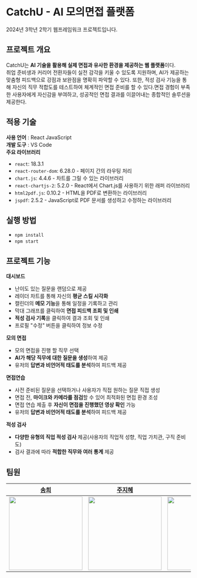 # CatchU - AI 모의면접 플랫폼
2024년 3학년 2학기 웹프레임워크 프로젝트입니다.

## 프로젝트 개요

CatchU는 **AI 기술을 활용해 실제 면접과 유사한 환경을 제공하는 웹 플랫폼**이다. 
<br>
취업 준비생과 커리어 전환자들이 실전 감각을 키울 수 있도록 지원하며, AI가 제공하는 맞춤형 피드백으로 강점과 보완점을 명확히 파악할 수 있다. 또한, 적성 검사 기능을 통해 자신의 직무 적합도를 테스트하여 체계적인 면접 준비를 할 수 있다.면접 경험이 부족한 사용자에게 자신감을 부여하고, 성공적인 면접 결과를 이끌어내는 종합적인 솔루션을 제공한다.

## 적용 기술

**사용 언어** : React JavaScript
<br>
**개발 도구** : VS Code
<br>
**주요 라이브러리**
- `react`: 18.3.1
- `react-router-dom`: 6.28.0 -  페이지 간의 라우팅 처리
- `chart.js`: 4.4.6 - 차트를 그릴 수 있는 라이브러리
- `react-chartjs-2`: 5.2.0 - React에서 Chart.js를 사용하기 위한 래퍼 라이브러리
- `html2pdf.js`: 0.10.2 - HTML을 PDF로 변환하는 라이브러리
- `jspdf`: 2.5.2 - JavaScript로 PDF 문서를 생성하고 수정하는 라이브러리

## 실행 방법
- `npm install`
- `npm start`

## 프로젝트 기능
**대시보드**
- 난이도 있는 질문을 랜덤으로 제공
- 레이더 차트를 통해 자신의 **평균 스킬 시각화**
- 캘린더의 **메모 기능**을 통해 일정을 기록하고 관리
- 막대 그래프를 클릭하여 **면접 피드백 조회 및 인쇄** 
- **적성 검사 기록**을 클릭하여 결과 조회 및 인쇄
- 프로필 "수정" 버튼을 클릭하여 정보 수정 <br>

**모의 면접**
- 모의 면접을 진행 할 직무 선택
- **AI가 해당 직무에 대한 질문을 생성**하여 제공
- 유저의 **답변과 비언어적 태도를 분석**하여 피드백 제공 <br>

**면접연습**
- 사전 준비된 질문을 선택하거나 사용자가 직접 원하는 질문 직접 생성
- 면접 전, **마이크와 카메라를 점검**할 수 있어 최적화된 면접 환경 조성
- 면접 연습 제출 후 **자신이 면접을 진행했던 영상 확인** 가능 
- 유저의 **답변과 비언어적 태도를 분석**하여 피드백 제공 <br>

**적성 검사**
- **다양한 유형의 직업 적성 검사** 제공(사용자의 직업적 성향, 직업 가치관, 구직 준비도)
- 검사 결과에 따라 **적합한 직무와 여러 통계** 제공

## 팀원

| [송희](https://github.com/felizsong) | [주지혜](https://github.com/ZUZ1H3) | [이주현](https://github.com/hana03030) | [김민서](https://github.com/sunmay12)|
| ------------ | ------------- | ------------- | ------------- |
| <img src="https://github.com/user-attachments/assets/d989d0ae-8829-4759-9aa6-1889206cdb6c" width="200" />|<img src="https://github.com/user-attachments/assets/20b39c67-2781-4bf0-9a11-5481fc4a43a7" width="200" />|<img src="https://github.com/user-attachments/assets/6cf9b675-ee5c-4679-ad50-1cf5d62016c4" width="200" />|<img src="https://github.com/user-attachments/assets/66ba0daf-ce1e-4183-b267-cecc7137e4c4" width="200" />|
